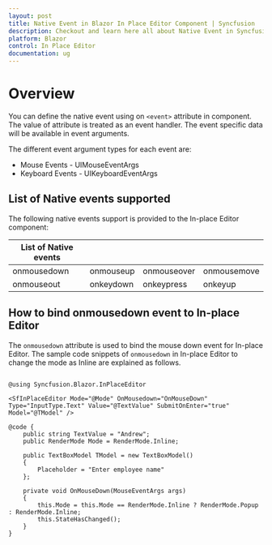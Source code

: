 ```yaml
---
layout: post
title: Native Event in Blazor In Place Editor Component | Syncfusion 
description: Checkout and learn here all about Native Event in Syncfusion Blazor In Place Editor component and much more.
platform: Blazor
control: In Place Editor 
documentation: ug
---
```


# Overview

You can define the native event using on `<event>` attribute in component. The value of attribute is treated as an event handler. The event specific data will be available in event arguments.

The different event argument types for each event are:

* Mouse Events - UIMouseEventArgs
* Keyboard Events - UIKeyboardEventArgs

## List of Native events supported

The following native events support is provided to the In-place Editor component:

| List of Native events |  |  | |
| --- | --- | --- | --- |
| onmousedown | onmouseup | onmouseover | onmousemove |
| onmouseout | onkeydown | onkeypress | onkeyup |

## How to bind onmousedown event to In-place Editor

The `onmousedown` attribute is used to bind the mouse down event for In-place Editor. The sample code snippets of `onmousedown` in In-place Editor to change the mode as Inline are explained as follows.

```cshtml

@using Syncfusion.Blazor.InPlaceEditor

<SfInPlaceEditor Mode="@Mode" OnMousedown="OnMouseDown" Type="InputType.Text" Value="@TextValue" SubmitOnEnter="true" Model="@TModel" />

@code {
    public string TextValue = "Andrew";
    public RenderMode Mode = RenderMode.Inline;

    public TextBoxModel TModel = new TextBoxModel()
    {
        Placeholder = "Enter employee name"
    };

    private void OnMouseDown(MouseEventArgs args)
    {
        this.Mode = this.Mode == RenderMode.Inline ? RenderMode.Popup : RenderMode.Inline;
        this.StateHasChanged();
    }
}

```
